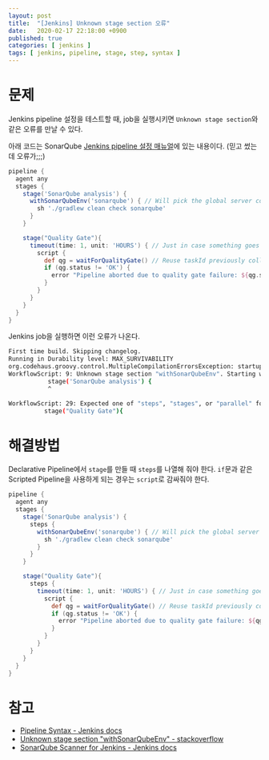 ```yaml
---
layout: post
title:  "[Jenkins] Unknown stage section 오류"
date:   2020-02-17 22:18:00 +0900
published: true
categories: [ jenkins ]
tags: [ jenkins, pipeline, stage, step, syntax ]
---
```


# 문제

Jenkins pipeline 설정을 테스트할 때, job을 실행시키면 `Unknown stage section`와 같은 오류를 만날 수 있다.

아래 코드는 SonarQube [Jenkins pipeline 설정 매뉴얼](https://docs.sonarqube.org/7.9/analysis/scan/sonarscanner-for-jenkins/)에 있는 내용이다. (믿고 썼는데 오류가;;;)

```groovy
pipeline {
  agent any
  stages {
    stage('SonarQube analysis') {
      withSonarQubeEnv('sonarqube') { // Will pick the global server connection you have configured
        sh './gradlew clean check sonarqube'
      }
    }

    stage("Quality Gate"){
      timeout(time: 1, unit: 'HOURS') { // Just in case something goes wrong, pipeline will be killed after a timeout
        script {
          def qg = waitForQualityGate() // Reuse taskId previously collected by withSonarQubeEnv
          if (qg.status != 'OK') {
            error "Pipeline aborted due to quality gate failure: ${qg.status}"
          }
        }
      }
    }
  }
}
```

Jenkins job을 실행하면 이런 오류가 나온다.

```bash
First time build. Skipping changelog.
Running in Durability level: MAX_SURVIVABILITY
org.codehaus.groovy.control.MultipleCompilationErrorsException: startup failed:
WorkflowScript: 9: Unknown stage section "withSonarQubeEnv". Starting with version 0.5, steps in a stage must be in a ‘steps’ block. @ line 9, column 9.
           stage('SonarQube analysis') {
           ^

WorkflowScript: 29: Expected one of "steps", "stages", or "parallel" for stage "Quality Gate" @ line 29, column 9.
          stage("Quality Gate"){
```


# 해결방법

Declarative Pipeline에서 `stage`를 만들 때 `steps`를 나열해 줘야 한다. `if`문과 같은 Scripted Pipeline을 사용하게 되는 경우는 `script`로 감싸줘야 한다.

```groovy
pipeline {
  agent any
  stages {
    stage('SonarQube analysis') {
      steps {
        withSonarQubeEnv('sonarqube') { // Will pick the global server connection you have configured
          sh './gradlew clean check sonarqube'
        }
      }
    }

    stage("Quality Gate"){
      steps {
        timeout(time: 1, unit: 'HOURS') { // Just in case something goes wrong, pipeline will be killed after a timeout
          script {
            def qg = waitForQualityGate() // Reuse taskId previously collected by withSonarQubeEnv
            if (qg.status != 'OK') {
              error "Pipeline aborted due to quality gate failure: ${qg.status}"
            }
          }
        }
      }
    }
  }
}
```


# 참고

- [Pipeline Syntax - Jenkins docs](https://jenkins.io/doc/book/pipeline/syntax/#declarative-steps)
- [Unknown stage section "withSonarQubeEnv" - stackoverflow](https://stackoverflow.com/questions/42763384/unknown-stage-section-withsonarqubeenv)
- [SonarQube Scanner for Jenkins - Jenkins docs](https://jenkins.io/doc/pipeline/steps/sonar/)
